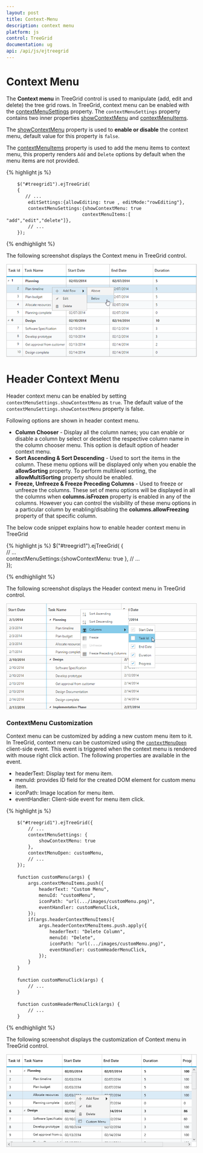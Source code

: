 ```yaml
---
layout: post
title: Context-Menu
description: context menu
platform: js
control: TreeGrid
documentation: ug
api: /api/js/ejtreegrid
---
```


# Context Menu

The **Context menu** in TreeGrid control is used to manipulate (add, edit and delete) the tree grid rows. In TreeGrid, context menu can be enabled with the [contextMenuSettings](/api/js/ejtreegrid#members:contextmenusettings) property. The `contextMenuSettings` property contains two inner properties [showContextMenu](/api/js/ejtreegrid#members:contextmenusettings-showcontextmenu "contextMenuSettings.showContextMenu") and [contextMenuItems](/api/js/ejtreegrid#members:contextmenusettings-contextmenuitems "contextMenuSettings.contextMenuItems").

The [showContextMenu](/api/js/ejtreegrid#members:contextmenusettings-showcontextmenu "contextMenuSettings.showContextMenu") property is used to **enable or disable** the context menu, default value for this property is `false`.

The [contextMenuItems](/api/js/ejtreegrid#members:contextmenusettings-contextmenuitems "contextMenuSettings.contextMenuItems") property is used to add the menu items to context menu, this property renders `Add` and `Delete` options by default when the menu items are not provided.

{% highlight js %}

        $("#treegrid1").ejTreeGrid(
        {   
           // ...     
            editSettings:{allowEditing: true , editMode:"rowEditing"},
            contextMenuSettings:{showContextMenu: true 
                                contextMenuItems:[ "add","edit","delete"]},
            // ...             
        });

{% endhighlight %}

The following screenshot displays the Context menu in TreeGrid control.

![](/js/TreeGrid/Context-Menu_images/Context-Menu_img1.png)

# Header Context Menu
Header context menu can be enabled by setting `contextMenuSettings.showContextMenu` as `true`. The default value of the `contextMenuSettings.showContextMenu` property is false.

Following options are shown in header context menu. 

* **Column Chooser** - Display all the column names; you can enable or disable a column by select or deselect the respective column name in the column chooser menu. This option is default option of header context menu.
* **Sort Ascending & Sort Descending** - Used to sort the items in the column. These menu options will be displayed only when you enable the **allowSorting** property. To perform multilevel sorting, the **allowMultiSorting** property should be enabled.
* **Freeze, Unfreeze & Freeze Preceding Columns** - Used to freeze or unfreeze the columns. These set of menu options will be displayed in all the columns when **columns.isFrozen** property is enabled in any of the columns. However you can control the visibility of these menu options in a particular column by enabling/disabling the **columns.allowFreezing** property of that specific column.

The below code snippet explains how to enable header context menu in TreeGrid

{% highlight js %}
    $("#treegrid1").ejTreeGrid(
    {   
        // ...     
        contextMenuSettings:{showContextMenu: true },
        // ...             
    });

{% endhighlight %}


The following screenshot displays the Header context menu in TreeGrid control.

![](/js/TreeGrid/Context-Menu_images/Context-Menu_img2.png)

### ContextMenu Customization

Context menu can be customized by adding a new custom menu item to it. In TreeGrid, context menu can be customized using the [`contextMenuOpen`](/api/js/ejtreegrid#contextmenuopen "contextMenuOpen") client-side event. This event is triggered when the context menu is rendered with mouse right click action. The following properties are available in the event.

* headerText: Display text for menu item.
* menuId: provides ID field for the created DOM element for custom menu item.
* iconPath: Image location for menu item.
* eventHandler: Client-side event for menu item click.

{% highlight js %}

        $("#treegrid1").ejTreeGrid({
            // ...     
            contextMenuSettings: {
                showContextMenu: true
            },
            contextMenuOpen: customMenu,
            // ...             
        });

        function customMenu(args) {
            args.contextMenuItems.push({
                headerText: "Custom Menu",
                menuId: "customMenu",
                iconPath: "url(.../images/customMenu.png)",
                eventHandler: customMenuClick,
            });
            if(args.headerContextMenuItems){
                args.headerContextMenuItems.push.apply({
                    headerText: "Delete Column",
                    menuId: "Delete",
                    iconPath: "url(.../images/customMenu.png)",
                    eventHandler: customHeaderMenuClick,
                });
            }
        }

        function customMenuClick(args) {
            // ...
        }

        function customHeaderMenuClick(args) {
            // ...
        }

{% endhighlight %}

The following screenshot displays the customization of Context menu in TreeGrid control.

![](/js/TreeGrid/Context-Menu_images/Context-Menu_img2.jpg)

